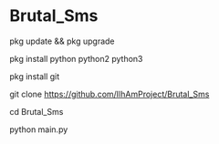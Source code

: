 # Brutal_Sms

pkg update && pkg upgrade

pkg install python python2 python3

pkg install git

git clone https://github.com/IlhAmProject/Brutal_Sms

cd Brutal_Sms

python main.py
